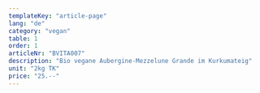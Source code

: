 ```yaml
---
templateKey: "article-page"
lang: "de"
category: "vegan"
table: 1
order: 1 
articleNr: "BVITA007"
description: "Bio vegane Aubergine-Mezzelune Grande im Kurkumateig"
unit: "2kg TK"
price: "25.--"
---
```

